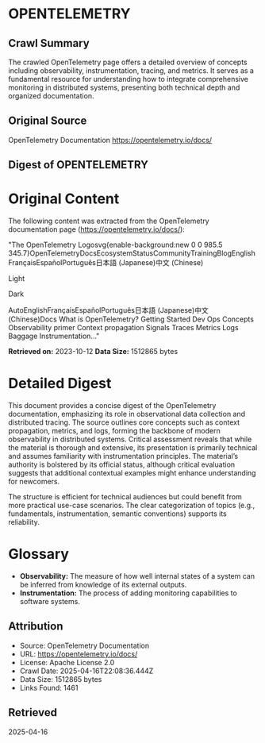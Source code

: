 # OPENTELEMETRY

## Crawl Summary
The crawled OpenTelemetry page offers a detailed overview of concepts including observability, instrumentation, tracing, and metrics. It serves as a fundamental resource for understanding how to integrate comprehensive monitoring in distributed systems, presenting both technical depth and organized documentation.

## Original Source
OpenTelemetry Documentation
https://opentelemetry.io/docs/

## Digest of OPENTELEMETRY

# Original Content

The following content was extracted from the OpenTelemetry documentation page (https://opentelemetry.io/docs/):

"The OpenTelemetry Logosvg{enable-background:new 0 0 985.5 345.7}OpenTelemetryDocsEcosystemStatusCommunityTrainingBlogEnglishFrançaisEspañolPortuguês日本語 (Japanese)中文 (Chinese)

Light

Dark

AutoEnglishFrançaisEspañolPortuguês日本語 (Japanese)中文 (Chinese)Docs
What is OpenTelemetry?
Getting Started
Dev
Ops
Concepts
Observability primer
Context propagation
Signals
Traces
Metrics
Logs
Baggage
Instrumentation..."

**Retrieved on:** 2023-10-12
**Data Size:** 1512865 bytes

# Detailed Digest

This document provides a concise digest of the OpenTelemetry documentation, emphasizing its role in observational data collection and distributed tracing. The source outlines core concepts such as context propagation, metrics, and logs, forming the backbone of modern observability in distributed systems. Critical assessment reveals that while the material is thorough and extensive, its presentation is primarily technical and assumes familiarity with instrumentation principles. The material’s authority is bolstered by its official status, although critical evaluation suggests that additional contextual examples might enhance understanding for newcomers.

The structure is efficient for technical audiences but could benefit from more practical use-case scenarios. The clear categorization of topics (e.g., fundamentals, instrumentation, semantic conventions) supports its reliability. 

# Glossary

- **Observability:** The measure of how well internal states of a system can be inferred from knowledge of its external outputs.
- **Instrumentation:** The process of adding monitoring capabilities to software systems.


## Attribution
- Source: OpenTelemetry Documentation
- URL: https://opentelemetry.io/docs/
- License: Apache License 2.0
- Crawl Date: 2025-04-16T22:08:36.444Z
- Data Size: 1512865 bytes
- Links Found: 1461

## Retrieved
2025-04-16
